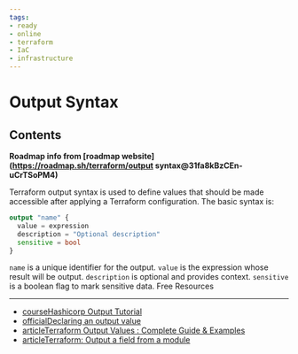 ```yaml
---
tags:
- ready
- online
- terraform
- IaC
- infrastructure
---
```


# Output Syntax

## Contents

__Roadmap info from [roadmap website](<https://roadmap.sh/terraform/output> syntax@31fa8kBzCEn-uCrTSoPM4)__

Terraform output syntax is used to define values that should be made accessible after applying a Terraform configuration. The basic syntax is:

```terraform
output "name" {
  value = expression
  description = "Optional description"
  sensitive = bool
}
```

`name` is a unique identifier for the output. `value` is the expression whose result will be output. `description` is optional and provides context. `sensitive` is a boolean flag to mark sensitive data.
Free Resources

---

- [courseHashicorp Output Tutorial](https://developer.hashicorp.com/terraform/tutorials/configuration-language/outputs)
- [officialDeclaring an output value](https://developer.hashicorp.com/terraform/language/values/outputs#declaring-an-output-value)
- [articleTerraform Output Values : Complete Guide & Examples](https://spacelift.io/blog/terraform-output)
- [articleTerraform: Output a field from a module](https://stackoverflow.com/questions/47034515/terraform-output-a-field-from-a-module)
